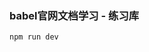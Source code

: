 <!--
 * @Author       : ganbowen
 * @Date         : 2021-03-17 20:09:42
 * @LastEditors  : ganbowen
 * @LastEditTime : 2021-03-17 20:15:01
 * @Descripttion : 
-->
### babel官网文档学习 - 练习库
```
npm run dev
```